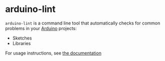 # arduino-lint

`arduino-lint` is a command line tool that automatically checks for common problems in your
[Arduino](https://www.arduino.cc/) projects:

- Sketches
- Libraries

For usage instructions, see [the documentation](https://arduino.github.io/arduino-lint/latest/)
